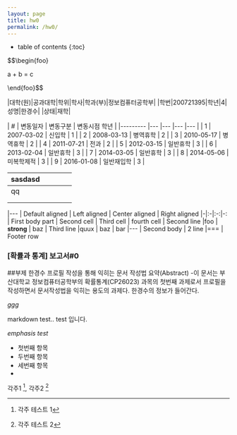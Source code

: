 ```yaml
---
layout: page
title: hw0 
permalink: /hw0/
---
```

* table of contents
{:toc}



$$\begin{foo}

a + b = c

\end{foo}$$

|대학(원)|공과대학|학위|학사|학과(부)|정보컴퓨터공학부|
|학번|200721395|학년|4|성명|한경수|
|상태|재학|

| # 	|  변동일자 	|  변동구분 	| 변동시점 학년  	|
|---------	|---	|---	|---	|---	|
| 1      	| 2007-03-02  	| 신입학  	| 1  	|
| 2      	| 2008-03-13  	| 병역휴학  	| 2  	|
| 3      	| 2010-05-17  	| 병역휴학  	| 2  	|
| 4      	| 2011-07-21  	| 전과  	| 2  	|
| 5      	| 2012-03-15  	| 일반휴학  	| 3  	|
| 6      	| 2013-02-04  	| 일반휴학  	| 3  	|
| 7      	| 2014-03-05  	| 일반휴학  	| 3  	|
| 8      	| 2014-05-06  	| 미복학제적  	| 3  	|
| 9      	| 2016-01-08  	| 일반재입학  	| 3  	|

| sasdasd 	|   	|   	|   	|   	|
|---	|---	|---	|---	|---	|
| qq      	|   	|   	|   	|   	|
|         	|   	|   	|   	|   	|
|         	|   	|   	|   	|   	|

|---
| Default aligned | Left aligned | Center aligned | Right aligned
|-|:-|:-:|-:
| First body part | Second cell | Third cell | fourth cell
| Second line |foo | **strong** | baz
| Third line |quux | baz | bar
|---
| Second body
| 2 line
|===
| Footer row


### [확률과 통계] 보고서#0

##부제 한경수 프로필 작성을 통해 익히는 문서 작성법
요약(Abstract)
-이 문서는 부산대학교 정보컴퓨터공학부의 확률통계(CP26023) 과목의 첫번째 과제로서 프로필을 작성하면서 문서작성법을 익히는 용도의 과제다. 한경수의 정보가 들어간다. 


 _ggg_

markdown test..
test 입니다.

*emphasis test*

- 첫번째 항목
- 두번째 항목
- 세번째 항목
- 
각주1 [^1], 각주2 [^2]
 
[^1]: 각주 테스트 1
[^2]: 각주 테스트 2
